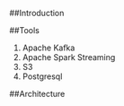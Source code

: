 ##Introduction

##Tools
1. Apache Kafka
2. Apache Spark Streaming
3. S3
4. Postgresql

##Architecture
